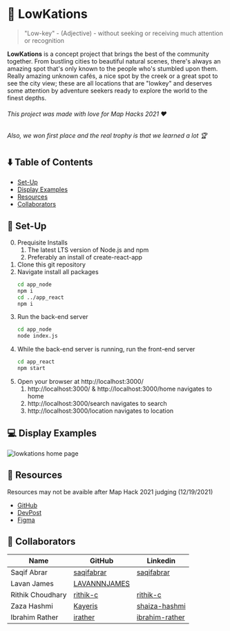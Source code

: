 # 🌉 LowKations

> "Low-key" - (Adjective) -  without seeking or receiving much attention or recognition

**LowKations** is a concept project that brings the best of the community together. From bustling cities to beautiful natural scenes, there's always an amazing spot that's only known to the people who's stumbled upon them. Really amazing unknown cafés, a nice spot by the creek or a great spot to see the city view; these are all locations that are "lowkey" and deserves some attention by adventure seekers ready to explore the world to the finest depths.

###### This project was made with love for Map Hacks 2021 ❤️
###### Also, we won first place and the real trophy is that we learned a lot 🏆 

## ⬇️ Table of Contents

* [Set-Up](#-set-up)
* [Display Examples](#--display-examples)
* [Resources](#-resources)
* [Collaborators](#-collaborators)

## 🔨 Set-Up

0. Prequisite Installs
    1. The latest LTS version of Node.js and npm
    2. Preferably an install of create-react-app
1. Clone this git repository
2. Navigate install all packages
    ```sh
    cd app_node
    npm i
    cd ../app_react
    npm i
    ```
3. Run the back-end server
    ```sh
    cd app_node
    node index.js
    ```
4. While the back-end server is running, run the front-end server
    ```bash
    cd app_react
    npm start
    ```
5. Open your browser at http://localhost:3000/
    1. http://localhost:3000/ & http://localhost:3000/home navigates to home
    2. http://localhost:3000/search navigates to search
    3. http://localhost:3000/location navigates to location

## 💻  Display Examples
![lowkations home page](https://github.com/SaqifAbrar/project-lowkation/blob/main/readme_resources/browser-homepage-example.gif)

## 📄 Resources

Resources may not be avaible after Map Hack 2021 judging (12/19/2021)
* [GitHub](https://github.com/SaqifAbrar/project-lowkation) 
* [DevPost](https://devpost.com/software/project-lowkey) 
* [Figma](https://www.figma.com/file/PLrYtdabfmb6MV1KQWwpqE/MapHacks---LowKation?node-id=24%3A603)


## 👥 Collaborators

| Name | GitHub | Linkedin |
| ------ | ------ | ------ | 
| Saqif Abrar| [saqifabrar](https://www.github.com/SaqifAbrar) | [saqifabrar](https://www.linkedin.com/in/saqifabrar/) |
| Lavan James | [LAVANNNJAMES](https://github.com/LAVANNNJAMES) |  |
| Rithik Choudhary | [rithik-c](https://github.com/rithik-c) | [rithik-c](https://www.linkedin.com/in/rithik-c/) |
| Zaza Hashmi | [Kayeris](https://github.com/Kayeris) | [shaiza-hashmi](https://www.linkedin.com/in/shaiza-hashmi/) |
| Ibrahim Rather | [irather](https://github.com/irather) | [ibrahim-rather](https://www.linkedin.com/in/ibrahim-rather/) |
